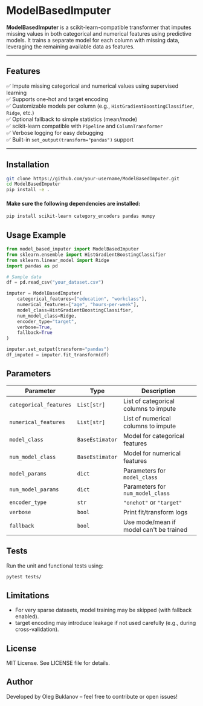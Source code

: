 # ModelBasedImputer

**ModelBasedImputer** is a scikit-learn-compatible transformer that imputes missing values in both categorical and numerical features using predictive models. It trains a separate model for each column with missing data, leveraging the remaining available data as features.

---

## Features

✅ Impute missing categorical and numerical values using supervised learning  
✅ Supports one-hot and target encoding  
✅ Customizable models per column (e.g., `HistGradientBoostingClassifier`, `Ridge`, etc.)  
✅ Optional fallback to simple statistics (mean/mode)  
✅ scikit-learn compatible with `Pipeline` and `ColumnTransformer`  
✅ Verbose logging for easy debugging  
✅ Built-in `set_output(transform="pandas")` support

---

## Installation

```bash
git clone https://github.com/your-username/ModelBasedImputer.git
cd ModelBasedImputer
pip install -e .
```
#### Make sure the following dependencies are installed:
```bash
pip install scikit-learn category_encoders pandas numpy
```

## Usage Example

```python
from model_based_imputer import ModelBasedImputer
from sklearn.ensemble import HistGradientBoostingClassifier
from sklearn.linear_model import Ridge
import pandas as pd

# Sample data
df = pd.read_csv("your_dataset.csv")

imputer = ModelBasedImputer(
    categorical_features=["education", "workclass"],
    numerical_features=["age", "hours-per-week"],
    model_class=HistGradientBoostingClassifier,
    num_model_class=Ridge,
    encoder_type="target",
    verbose=True,
    fallback=True
)

imputer.set_output(transform="pandas")
df_imputed = imputer.fit_transform(df)
```

## Parameters
| Parameter              | Type            | Description                             |
| ---------------------- | --------------- | --------------------------------------- |
| `categorical_features` | `List[str]`     | List of categorical columns to impute   |
| `numerical_features`   | `List[str]`     | List of numerical columns to impute     |
| `model_class`          | `BaseEstimator` | Model for categorical features          |
| `num_model_class`      | `BaseEstimator` | Model for numerical features            |
| `model_params`         | `dict`          | Parameters for `model_class`            |
| `num_model_params`     | `dict`          | Parameters for `num_model_class`        |
| `encoder_type`         | `str`           | `"onehot"` or `"target"`                |
| `verbose`              | `bool`          | Print fit/transform logs                |
| `fallback`             | `bool`          | Use mode/mean if model can't be trained |

## Tests
Run the unit and functional tests using:
```bash
pytest tests/
```

## Limitations
- For very sparse datasets, model training may be skipped (with fallback enabled).
- target encoding may introduce leakage if not used carefully (e.g., during cross-validation).

## License
MIT License. See LICENSE file for details.

## Author
Developed by Oleg Buklanov – feel free to contribute or open issues!